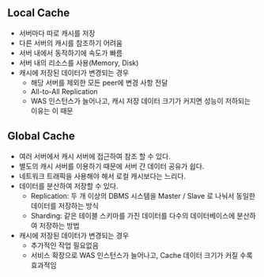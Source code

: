## Local Cache
- 서버마다 따로 캐시를 저장
- 다른 서버의 캐시를 참조하기 어려움
- 서버 내에서 동작하기에 속도가 빠름
- 서버 내의 리소스를 사용(Memory, Disk)
- 캐시에 저장된 데이터가 변경되는 경우
    - 해당 서버를 제외한 모든 peer에 변경 사항 전달
    - All-to-All Replication
    - WAS 인스턴스가 늘어나고, 캐시 저장 데이터 크기가 커지면 성능이 저하되는 이유는 이 때문

## Global Cache
- 여러 서버에서 캐시 서버에 접근하여 참조 할 수 있다.
- 별도의 캐시 서버를 이용하기 때문에 서버 간 데이터 공유가 쉽다.
- 네트워크 트래픽을 사용해야 해서 로컬 캐시보다는 느리다.
- 데이터를 분산하여 저장할 수 있다.
    - Replication: 두 개 이상의 DBMS 시스템을 Master / Slave 로 나눠서 동일한 데이터를 저장하는 방식
    - Sharding: 같은 테이블 스키마를 가진 데이터를 다수의 데이터베이스에 분산하여 저장하는 방법
- 캐시에 저장된 데이터가 변경되는 경우
    - 추가적인 작업 필요없음
    - 서비스 확장으로 WAS 인스턴스가 늘어나고, Cache 데이터 크기가 커질 수록 효과적임